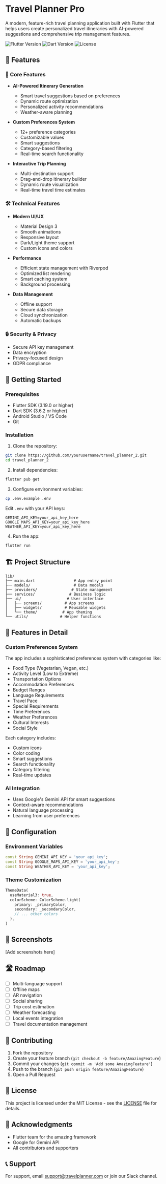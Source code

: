 # Travel Planner Pro

A modern, feature-rich travel planning application built with Flutter that helps users create personalized travel itineraries with AI-powered suggestions and comprehensive trip management features.

![Flutter Version](https://img.shields.io/badge/flutter-3.19.0-blue.svg)
![Dart Version](https://img.shields.io/badge/dart-3.6.2-blue.svg)
![License](https://img.shields.io/badge/license-MIT-green.svg)

## 🌟 Features

### 🎯 Core Features
- **AI-Powered Itinerary Generation**
  - Smart travel suggestions based on preferences
  - Dynamic route optimization
  - Personalized activity recommendations
  - Weather-aware planning

- **Custom Preferences System**
  - 12+ preference categories
  - Customizable values
  - Smart suggestions
  - Category-based filtering
  - Real-time search functionality

- **Interactive Trip Planning**
  - Multi-destination support
  - Drag-and-drop itinerary builder
  - Dynamic route visualization
  - Real-time travel time estimates

### 🛠 Technical Features
- **Modern UI/UX**
  - Material Design 3
  - Smooth animations
  - Responsive layout
  - Dark/Light theme support
  - Custom icons and colors

- **Performance**
  - Efficient state management with Riverpod
  - Optimized list rendering
  - Smart caching system
  - Background processing

- **Data Management**
  - Offline support
  - Secure data storage
  - Cloud synchronization
  - Automatic backups

### 🔒 Security & Privacy
- Secure API key management
- Data encryption
- Privacy-focused design
- GDPR compliance

## 🚀 Getting Started

### Prerequisites
- Flutter SDK (3.19.0 or higher)
- Dart SDK (3.6.2 or higher)
- Android Studio / VS Code
- Git

### Installation

1. Clone the repository:
```bash
git clone https://github.com/yourusername/travel_planner_2.git
cd travel_planner_2
```

2. Install dependencies:
```bash
flutter pub get
```

3. Configure environment variables:
```bash
cp .env.example .env
```
Edit `.env` with your API keys:
```
GEMINI_API_KEY=your_api_key_here
GOOGLE_MAPS_API_KEY=your_api_key_here
WEATHER_API_KEY=your_api_key_here
```

4. Run the app:
```bash
flutter run
```

## 🏗 Project Structure

```
lib/
├── main.dart                 # App entry point
├── models/                   # Data models
├── providers/               # State management
├── services/               # Business logic
├── ui/                    # User interface
│   ├── screens/          # App screens
│   ├── widgets/          # Reusable widgets
│   └── theme/           # App theming
└── utils/              # Helper functions
```

## 🎨 Features in Detail

### Custom Preferences System
The app includes a sophisticated preferences system with categories like:
- Food Type (Vegetarian, Vegan, etc.)
- Activity Level (Low to Extreme)
- Transportation Options
- Accommodation Preferences
- Budget Ranges
- Language Requirements
- Travel Pace
- Special Requirements
- Time Preferences
- Weather Preferences
- Cultural Interests
- Social Style

Each category includes:
- Custom icons
- Color coding
- Smart suggestions
- Search functionality
- Category filtering
- Real-time updates

### AI Integration
- Uses Google's Gemini API for smart suggestions
- Context-aware recommendations
- Natural language processing
- Learning from user preferences

## 🔧 Configuration

### Environment Variables
```dart
const String GEMINI_API_KEY = 'your_api_key';
const String GOOGLE_MAPS_API_KEY = 'your_api_key';
const String WEATHER_API_KEY = 'your_api_key';
```

### Theme Customization
```dart
ThemeData(
  useMaterial3: true,
  colorScheme: ColorScheme.light(
    primary: _primaryColor,
    secondary: _secondaryColor,
    // ... other colors
  ),
)
```

## 📱 Screenshots

[Add screenshots here]

## 🛣 Roadmap

- [ ] Multi-language support
- [ ] Offline maps
- [ ] AR navigation
- [ ] Social sharing
- [ ] Trip cost estimation
- [ ] Weather forecasting
- [ ] Local events integration
- [ ] Travel documentation management

## 🤝 Contributing

1. Fork the repository
2. Create your feature branch (`git checkout -b feature/AmazingFeature`)
3. Commit your changes (`git commit -m 'Add some AmazingFeature'`)
4. Push to the branch (`git push origin feature/AmazingFeature`)
5. Open a Pull Request

## 📄 License

This project is licensed under the MIT License - see the [LICENSE](LICENSE) file for details.

## 🙏 Acknowledgments

- Flutter team for the amazing framework
- Google for Gemini API
- All contributors and supporters

## 📞 Support

For support, email support@travelplanner.com or join our Slack channel.
